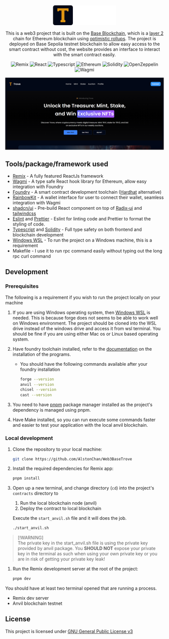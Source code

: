 <p align="center">
  <br />
  <a href="">
      <img src="./public/images/site.png" alt="Ad Explorer logo" width="200px">
  </a>
</p>

<p align="center">
This is a web3 project that is built on the <a href="https://www.base.org/">Base Blockchain</a>, which is a <a href="https://ethereum.org/en/layer-2/">layer 2</a> chain for Ethereum blockchain using <a href="https://ethereum.org/en/developers/docs/scaling/optimistic-rollups/">optimistic rollups</a>. The project is deployed on Base Sepolia testnet blockchain to allow easy access to the smart contract without cost, the website provides an interface to interact with the smart contract easily.
</p>

<p align="center">
  <img src="https://img.shields.io/badge/Remix-121212?style=for-the-badge&logo=remix&logoColor=fffff" alt="Remix">
  <img src="https://img.shields.io/badge/React-20232A?style=for-the-badge&logo=react&logoColor=61DAFB" alt="React">
  <img src="https://img.shields.io/badge/TypeScript-007ACC?style=for-the-badge&logo=typescript&logoColor=white" alt="Typescript">
  <img src="https://img.shields.io/badge/Ethereum-3C3C3D?logo=ethereum&logoColor=fff&style=for-the-badge" alt="Ethereum">
  <img src="https://img.shields.io/badge/Solidity-2b247c?style=for-the-badge&logo=solidity&logoColor=white" alt="Solidity">
  <img src="https://img.shields.io/badge/OpenZeppelin-4E5EE4?logo=openzeppelin&logoColor=fff&style=for-the-badge" alt="OpenZeppelin">
  <img src="https://img.shields.io/badge/Wagmi-1b1b1f?logo=wagmi&logoColor=fff&style=for-the-badge" alt="Wagmi">
  <br />
  <br />
  <img src="./public/images/preview.png" alt="Preview">
  <br />
</p>

## Tools/package/framework used

- [Remix](https://remix.run) - A fully featured ReactJs framework
- [Wagmi](https://wagmi.sh/) - A type safe React hook library for Ethereum, allow easy integration with Foundry
- [Foundry](https://book.getfoundry.sh/) - A smart contract development toolchain ([Hardhat](https://hardhat.org/) alternative)
- [RainbowKit](https://www.rainbowkit.com/) - A wallet interface for user to connect their wallet, seamless integration with Wagmi
- [shadcn/ui](https://ui.shadcn.com/) - Pre-build React component on top of [Radix-ui](https://www.radix-ui.com/) and [tailwindcss](https://tailwindcss.com/)
- [Eslint](https://eslint.org/) and [Prettier](https://prettier.io/) - Eslint for linting code and Prettier to format the styling of code.
- [Typescript](https://www.typescriptlang.org/) and [Solidity](https://soliditylang.org/) - Full type safety on both frontend and blockchain development
- [Windows WSL](https://learn.microsoft.com/en-us/windows/wsl/) - To run the project on a Windows machine, this is a requirement
- Makefile - I use it to run rpc command easily without typing out the long rpc curl command

## Development

### Prerequisites

The following is a requirement if you wish to run the project locally on your machine

1. If you are using Windows operating system, then [Windows WSL](https://learn.microsoft.com/en-us/windows/wsl/) is needed. This is because forge does not seems to be able to work well on Windows environment. The project should be cloned into the WSL drive instead of the windows drive and access it from wsl terminal. You should be fine if you are using either Mac os or Linux based operating system.
2. Have foundry toolchain installed, refer to the [documentation](https://book.getfoundry.sh/) on the installation of the programs.

   - You should have the following commands available after your foundry installation

     ```bash
     forge --version
     anvil --version
     chisel --version
     cast --version
     ```

3. You need to have [pnpm](https://pnpm.io/installation) package manager installed as the project's dependency is managed using pnpm.
4. Have Make installed, so you can run execute some commands faster and easier to test your application with the local anvil blockchain.

### Local development

1. Clone the repository to your local machine:

   ```bash
   git clone https://github.com/AlstonChan/Web3BaseTrove
   ```

2. Install the required dependencies for Remix app:

   ```bash
   pnpm install
   ```

3. Open up a new terminal, and change directory (`cd`) into the project's `contracts` directory to

   1. Run the local blockchain node (anvil)
   2. Deploy the contract to local blockchain

   Execute the `start_anvil.sh` file and it will does the job.

   ```bash
   ./start_anvil.sh
   ```

> \[!WARNING]\
> The private key in the start_anvil.sh file is using the private key provided by anvil package. You **SHOULD NOT** expose your private key in the terminal as such when using your own private key or you are in risk of getting your private key leak!

1. Run the Remix development server at the root of the project:

   ```bash
   pnpm dev
   ```

You should have at least two terminal opened that are running a process.

- Remix dev server
- Anvil blockchain testnet

## License

This project is licensed under [GNU General Public License v3](./LICENSE.txt)
